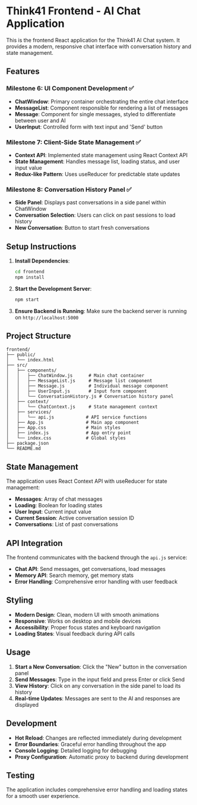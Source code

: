 # Think41 Frontend - AI Chat Application

This is the frontend React application for the Think41 AI Chat system. It provides a modern, responsive chat interface with conversation history and state management.

## Features

### Milestone 6: UI Component Development ✅
- **ChatWindow**: Primary container orchestrating the entire chat interface
- **MessageList**: Component responsible for rendering a list of messages
- **Message**: Component for single messages, styled to differentiate between user and AI
- **UserInput**: Controlled form with text input and 'Send' button

### Milestone 7: Client-Side State Management ✅
- **Context API**: Implemented state management using React Context API
- **State Management**: Handles message list, loading status, and user input value
- **Redux-like Pattern**: Uses useReducer for predictable state updates

### Milestone 8: Conversation History Panel ✅
- **Side Panel**: Displays past conversations in a side panel within ChatWindow
- **Conversation Selection**: Users can click on past sessions to load history
- **New Conversation**: Button to start fresh conversations

## Setup Instructions

1. **Install Dependencies**:
   ```bash
   cd frontend
   npm install
   ```

2. **Start the Development Server**:
   ```bash
   npm start
   ```

3. **Ensure Backend is Running**:
   Make sure the backend server is running on `http://localhost:5000`

## Project Structure

```
frontend/
├── public/
│   └── index.html
├── src/
│   ├── components/
│   │   ├── ChatWindow.js      # Main chat container
│   │   ├── MessageList.js     # Message list component
│   │   ├── Message.js         # Individual message component
│   │   ├── UserInput.js       # Input form component
│   │   └── ConversationHistory.js # Conversation history panel
│   ├── context/
│   │   └── ChatContext.js     # State management context
│   ├── services/
│   │   └── api.js            # API service functions
│   ├── App.js                # Main app component
│   ├── App.css               # Main styles
│   ├── index.js              # App entry point
│   └── index.css             # Global styles
├── package.json
└── README.md
```

## State Management

The application uses React Context API with useReducer for state management:

- **Messages**: Array of chat messages
- **Loading**: Boolean for loading states
- **User Input**: Current input value
- **Current Session**: Active conversation session ID
- **Conversations**: List of past conversations

## API Integration

The frontend communicates with the backend through the `api.js` service:

- **Chat API**: Send messages, get conversations, load messages
- **Memory API**: Search memory, get memory stats
- **Error Handling**: Comprehensive error handling with user feedback

## Styling

- **Modern Design**: Clean, modern UI with smooth animations
- **Responsive**: Works on desktop and mobile devices
- **Accessibility**: Proper focus states and keyboard navigation
- **Loading States**: Visual feedback during API calls

## Usage

1. **Start a New Conversation**: Click the "New" button in the conversation panel
2. **Send Messages**: Type in the input field and press Enter or click Send
3. **View History**: Click on any conversation in the side panel to load its history
4. **Real-time Updates**: Messages are sent to the AI and responses are displayed

## Development

- **Hot Reload**: Changes are reflected immediately during development
- **Error Boundaries**: Graceful error handling throughout the app
- **Console Logging**: Detailed logging for debugging
- **Proxy Configuration**: Automatic proxy to backend during development

## Testing

The application includes comprehensive error handling and loading states for a smooth user experience. 